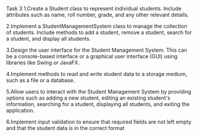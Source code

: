 Task 3
1.Create a Student class to represent individual students. Include attributes such as name, roll
number, grade, and any other relevant details.

2.Implement a StudentManagementSystem class to manage the collection of students. Include
methods to add a student, remove a student, search for a student, and display all students.

3.Design the user interface for the Student Management System. This can be a console-based
interface or a graphical user interface (GUI) using libraries like Swing or JavaFX.

4.Implement methods to read and write student data to a storage medium, such as a file or a
database.

5.Allow users to interact with the Student Management System by providing options such as
adding a new student, editing an existing student's information, searching for a student, displaying all
students, and exiting the application.

6.Implement input validation to ensure that required fields are not left empty and that the student
data is in the correct format
